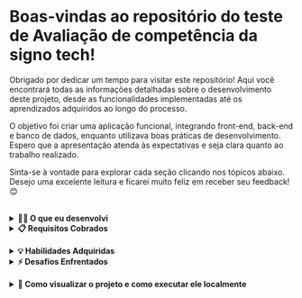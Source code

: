 # Boas-vindas ao repositório do teste de Avaliação de competência da signo tech!


Obrigado por dedicar um tempo para visitar este repositório! Aqui você encontrará todas as informações detalhadas sobre o desenvolvimento deste projeto, desde as funcionalidades implementadas até os aprendizados adquiridos ao longo do processo.

O objetivo foi criar uma aplicação funcional, integrando front-end, back-end e banco de dados, enquanto utilizava boas práticas de desenvolvimento. Espero que a apresentação atenda às expectativas e seja clara quanto ao trabalho realizado.

Sinta-se à vontade para explorar cada seção clicando nos tópicos abaixo. Desejo uma excelente leitura e ficarei muito feliz em receber seu feedback! 😊

<br/>

<details>
  <summary><strong>👨‍💻 O que eu desenvolvi</strong></summary><br />

eu desenvolvi um sistema de votação Com um back (crud completo de criação/edição/exclusão) com gerenciamento de enquete 
e opções.

</details>

<details>
  <summary><strong>📋 Requisitos Cobrados</strong></summary><br />

- A enquete deve ter um título e uma data programada para início e para término.
<img src='./image/requisito(1).png' />

- O cadastro de opções de respostas da enquete devem ser dinâmicas, é obrigatório 
mínimo 3 opções. 
<img src='./image/requisito2.png' />


- Listar todas as enquetes cadastradas no banco com o título e data de início e 
término, apresentar todas as enquetes, não iniciadas/em andamento/finalizadas. 
<img src='./image/requisito1.png' />


- Criar tela de apresentar a enquete com opções de resposta, com a data de início e 
término. Essa tela deve obedecer: 
Ao lado de cada opção, apresentar os números de votação total do lado de cada 
opção. 
Se a enquete não estiver ativa entre data/hora início e data/hora fim, as opções e o 
botão de votar deve estar desabilitado. 
Os números de resultados devem ser apresentados sempre que houver novo voto 
(realtime)
<img src='./image/requisito(1).png' />
<br/>
<br/>

<img src='./image/requisito(2).png' />


</details>

<br/>

<details>
  <summary><strong>💡 Habilidades Adquiridas</strong></summary><br />

Nesse projeto, eu fui capaz de:

  - Durante o desenvolvimento desse teste, as seguintes tecnologias e ferramentas foram utilizadas:

Frontend:
- React: Biblioteca JavaScript para a construção de interfaces de usuário.
Backend:
- Node.js: Ambiente de execução JavaScript para o desenvolvimento do backend.
WebSocket: protocolo de comunicação que permite uma conexão persistente entre o cliente (por exemplo, seu navegador) e o servidor
- MySQL: Sistema de gerenciamento de banco de dados relacional.
- DBeaver: Ferramenta para gerenciar bancos de dados e realizar consultas.
- Visual Studio Code: Editor de código com suporte a várias extensões para o desenvolvimento.
- Postman e Thunder client: Plataforma para testar APIs e realizar chamadas HTTP.
- GitHub: Repositório para versionamento de código e colaboração.
</details>

<details>
      <summary><strong>⚡ Desafios Enfrentados</strong></summary><br />
Durante o desenvolvimento desse teste, alguns desafios se destacaram, especialmente relacionados à lógica de banco de dados e à integração entre o back-end e o front-end.


- Integração Back-End/Front-End:
Meu maior ponto de desafio foi a integração do banco de dados com o back-end e a comunicação com o front-end. Houve desafios para garantir que os dados fossem corretamente carregados e exibidos na interface, e para sincronizar as ações do usuário com o armazenamento e a manipulação dos dados no banco.

Esses desafios foram superados com bastante tentativa e erro, além de pesquisa e ajustes no código.
</details>
<br />
<details>
      <summary><strong>🚀 Como visualizar o projeto e como executar ele localmente</strong></summary><br />
 - você poderá fazer o clone do projeto utilizando esse comando: gitclone git@github.com:Robson-Aires/Signotech.git
 ou acesse online pelo vercel: 
</details>

